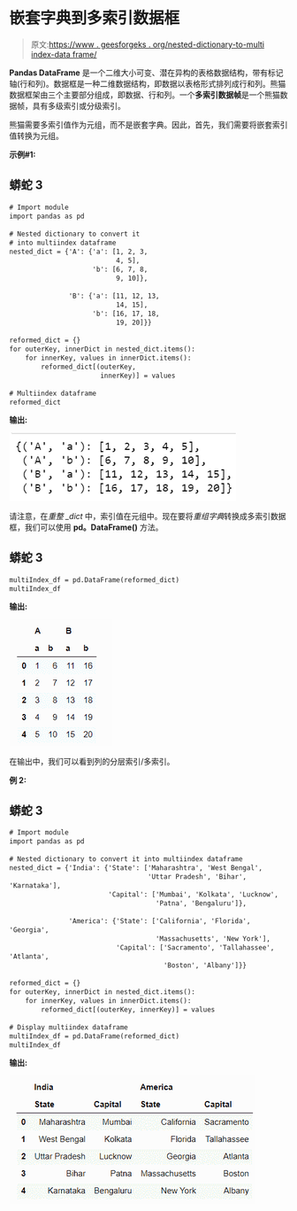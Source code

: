 # 嵌套字典到多索引数据框

> 原文:[https://www . geesforgeks . org/nested-dictionary-to-multi index-data frame/](https://www.geeksforgeeks.org/nested-dictionary-to-multiindex-dataframe/)

**Pandas DataFrame** 是一个二维大小可变、潜在异构的表格数据结构，带有标记轴(行和列)。数据框是一种二维数据结构，即数据以表格形式排列成行和列。熊猫数据框架由三个主要部分组成，即数据、行和列。一个**多索引数据帧**是一个熊猫数据帧，具有多级索引或分级索引。

熊猫需要多索引值作为元组，而不是嵌套字典。因此，首先，我们需要将嵌套索引值转换为元组。

**示例#1:**

## 蟒蛇 3

```
# Import module
import pandas as pd

# Nested dictionary to convert it
# into multiindex dataframe
nested_dict = {'A': {'a': [1, 2, 3,
                           4, 5],
                     'b': [6, 7, 8,
                           9, 10]},

               'B': {'a': [11, 12, 13,
                           14, 15],
                     'b': [16, 17, 18,
                           19, 20]}}

reformed_dict = {}
for outerKey, innerDict in nested_dict.items():
    for innerKey, values in innerDict.items():
        reformed_dict[(outerKey,
                       innerKey)] = values

# Multiindex dataframe
reformed_dict
```

**输出:**

![](img/f3c2f1387b153dfef690bd733a3568ad.png)

请注意，在*重整 _dict* 中，索引值在元组中。现在要将*重组字典*转换成多索引数据框，我们可以使用 **pd。DataFrame()** 方法。

## 蟒蛇 3

```
multiIndex_df = pd.DataFrame(reformed_dict)
multiIndex_df
```

**输出:**

![](img/941f33cb605821d51cc3344336136eff.png)

在输出中，我们可以看到列的分层索引/多索引。

**例 2:**

## 蟒蛇 3

```
# Import module
import pandas as pd

# Nested dictionary to convert it into multiindex dataframe
nested_dict = {'India': {'State': ['Maharashtra', 'West Bengal',
                                   'Uttar Pradesh', 'Bihar', 'Karnataka'],
                         'Capital': ['Mumbai', 'Kolkata', 'Lucknow',
                                     'Patna', 'Bengaluru']},

               'America': {'State': ['California', 'Florida', 'Georgia',
                                     'Massachusetts', 'New York'],
                           'Capital': ['Sacramento', 'Tallahassee', 'Atlanta',
                                       'Boston', 'Albany']}}

reformed_dict = {}
for outerKey, innerDict in nested_dict.items():
    for innerKey, values in innerDict.items():
        reformed_dict[(outerKey, innerKey)] = values

# Display multiindex dataframe
multiIndex_df = pd.DataFrame(reformed_dict)
multiIndex_df
```

**输出:**

![](img/23e5eff6ac6046aac99265239d1eb281.png)